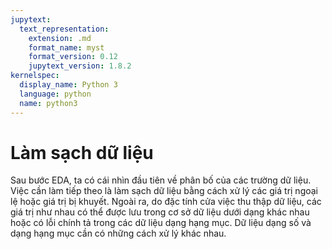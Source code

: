 ```yaml
---
jupytext:
  text_representation:
    extension: .md
    format_name: myst
    format_version: 0.12
    jupytext_version: 1.8.2
kernelspec:
  display_name: Python 3
  language: python
  name: python3
---
```


# Làm sạch dữ liệu

Sau bước EDA, ta có cái nhìn đầu tiên về phân bố của các trường dữ liệu.
Việc cần làm tiếp theo là làm sạch dữ liệu bằng cách xử lý các giá trị ngoại lệ hoặc giá trị bị khuyết.
Ngoài ra, do đặc tính cửa việc thu thập dữ liệu, các giá trị như nhau có thể được lưu trong cơ sở dữ liệu dưới dạng khác nhau hoặc có lỗi chính tả trong các dữ liệu dạng hạng mục.
Dữ liệu dạng số và dạng hạng mục cần có những cách xử lý khác nhau.
